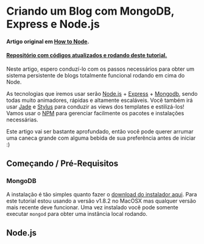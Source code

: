 # Criando um Blog com MongoDB, Express e Node.js

#### Artigo original em [How to Node](http://howtonode.org/express-mongodb).
#### [Repositório com códigos atualizados e rodando deste tutorial.](https://github.com/newbreedofgeek/tmp-nodejs-express-mongoDB-blog)

Neste artigo, espero conduzí-lo com os passos necessários para obter um sistema persistente de blogs totalmente funcional rodando em cima do Node.

As tecnologias que iremos usar serão [Node.js](http://nodejs.org/) + [Express](http://github.com/visionmedia/express) + [Mongodb](http://www.mongodb.org/), sendo todas muito animadores, rápidas e altamente escaláveis. Você também irá usar [Jade](http://jade-lang.com/) e [Stylus](http://learnboost.github.com/stylus/) para conduzir as views dos templates e estilizá-los! Vamos usar o [NPM](http://npmjs.org/) para gerenciar facilmente os pacotes e instalações necessárias.

Este artigo vai ser bastante aprofundado, então você pode querer arrumar uma caneca grande com alguma bebida de sua preferência antes de iniciar :)

## Começando / Pré-Requisitos

### MongoDB

A instalação é tão simples quanto fazer o [download do instalador aqui](http://www.mongodb.org/downloads). Para este tutorial estou usando a versão v1.8.2 no MacOSX mas qualquer versão mais recente deve funcionar. Uma vez instalado você pode somente executar `mongod` para obter uma instância local rodando.

## Node.js